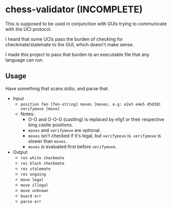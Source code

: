 # chess-validator (INCOMPLETE)

This is supposed to be used in conjunction with GUIs trying to communicate with the UCI protocol.

I heard that some UCIs pass the burden of checking for checkmate/stalemate to the GUI, which doesn't make sense.

I made this project to pass that burden to an executable file that any language can run.

## Usage
Have something that scans stdio, and parse that.
- Input
    - `position fen [fen-string] moves [moves, e.g: e2e3 e4e5 d5d3Q] verifymove [move]`
    - Notes: 
        - O-O and O-O-O (castling) is replaced by e1g1 or their respective king castle positions.
        - `moves` and `verifymove` are optional.
        - `moves` isn't checked if it's legal, but `verifymove` is. `verifymove` is slower than `moves`.
        - `moves` is evaluated first before `verifymove`.
- Output
    - `res white checkmate`
    - `res black checkmate`
    - `res stalemate`
    - `res ongoing`
    - `move legal`
    - `move illegal`
    - `move unknown`
    - `board err`
    - `parse err`
